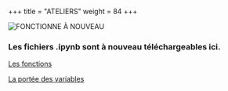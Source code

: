 +++
title = "ATELIERS"
weight = 84
+++


![FONCTIONNE À NOUVEAU](../fonctionne.jpeg)

### Les fichiers .ipynb sont à nouveau téléchargeables ici.


[Les fonctions](../atelier_fonctions.ipynb)

[La portée des variables](../atelier_porteeVariables.ipynb)
